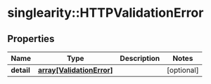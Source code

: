 # singlearity::HTTPValidationError

## Properties
Name | Type | Description | Notes
------------ | ------------- | ------------- | -------------
**detail** | [**array[ValidationError]**](ValidationError.md) |  | [optional] 


